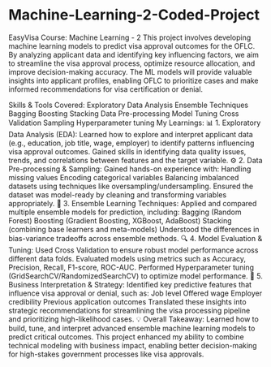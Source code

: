 # Machine-Learning-2-Coded-Project
EasyVisa
Course: Machine Learning - 2
This project involves developing machine learning models to predict visa approval outcomes for the OFLC. By analyzing applicant data and identifying key influencing factors, we aim to streamline the visa approval process, optimize resource allocation, and improve decision-making accuracy. The ML models will provide valuable insights into applicant profiles, enabling OFLC to prioritize cases and make informed recommendations for visa certification or denial.

Skills & Tools Covered:
Exploratory Data Analysis
Ensemble Techniques
Bagging
Boosting
Stacking
Data Pre-processing
Model Tuning
Cross Validation
Sampling
Hyperparameter tuning
My Learnings:
📊 1. Exploratory Data Analysis (EDA): Learned how to explore and interpret applicant data (e.g., education, job title, wage, employer) to identify patterns influencing visa approval outcomes. Gained skills in identifying data quality issues, trends, and correlations between features and the target variable. ⚙️ 2. Data Pre-processing & Sampling: Gained hands-on experience with: Handling missing values Encoding categorical variables Balancing imbalanced datasets using techniques like oversampling/undersampling. Ensured the dataset was model-ready by cleaning and transforming variables appropriately. 🧠 3. Ensemble Learning Techniques: Applied and compared multiple ensemble models for prediction, including: Bagging (Random Forest) Boosting (Gradient Boosting, XGBoost, AdaBoost) Stacking (combining base learners and meta-models) Understood the differences in bias-variance tradeoffs across ensemble methods. 🔍 4. Model Evaluation & Tuning: Used Cross Validation to ensure robust model performance across different data folds. Evaluated models using metrics such as Accuracy, Precision, Recall, F1-score, ROC-AUC. Performed Hyperparameter tuning (GridSearchCV/RandomizedSearchCV) to optimize model performance. 🧪 5. Business Interpretation & Strategy: Identified key predictive features that influence visa approval or denial, such as: Job level Offered wage Employer credibility Previous application outcomes Translated these insights into strategic recommendations for streamlining the visa processing pipeline and prioritizing high-likelihood cases. 💡 Overall Takeaway: Learned how to build, tune, and interpret advanced ensemble machine learning models to predict critical outcomes. This project enhanced my ability to combine technical modeling with business impact, enabling better decision-making for high-stakes government processes like visa approvals.

